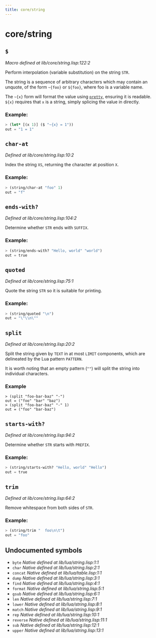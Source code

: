 ```yaml
---
title: core/string
---
```

# core/string
## `$`
*Macro defined at lib/core/string.lisp:122:2*

Perform interpolation (variable substitution) on the string `STR`.

The string is a sequence of arbitrary characters which may contain an
unquote, of the form `~{foo}` or `${foo}`, where foo is a variable
name.

The `~{x}` form will format the value using [`pretty`](lib.core.type.md#pretty), ensuring it is
readable. `${x}` requires that `x` is a string, simply splicing the
value in directly.

### Example:
```cl
> (let* [(x 1)] ($ "~{x} = 1"))
out = "1 = 1"
```

## `char-at`
*Defined at lib/core/string.lisp:10:2*

Index the string `XS`, returning the character at position `X`.

### Example:
```cl
> (string/char-at "foo" 1)
out = "f"
```

## `ends-with?`
*Defined at lib/core/string.lisp:104:2*

Determine whether `STR` ends with `SUFFIX`.

### Example:
```cl
> (string/ends-with? "Hello, world" "world")
out = true
```

## `quoted`
*Defined at lib/core/string.lisp:75:1*

Quote the string `STR` so it is suitable for printing.

### Example:
```cl
> (string/quoted "\n")
out = "\"\\n\""
```

## `split`
*Defined at lib/core/string.lisp:20:2*

Split the string given by `TEXT` in at most `LIMIT` components, which are
delineated by the Lua pattern `PATTERN`.

It is worth noting that an empty pattern (`""`) will split the
string into individual characters.

### Example
```
> (split "foo-bar-baz" "-")
out = ("foo" "bar" "baz")
> (split "foo-bar-baz" "-" 1)
out = ("foo" "bar-baz")
```

## `starts-with?`
*Defined at lib/core/string.lisp:94:2*

Determine whether `STR` starts with `PREFIX`.

### Example:
```cl
> (string/starts-with? "Hello, world" "Hello")
out = true
```

## `trim`
*Defined at lib/core/string.lisp:64:2*

Remove whitespace from both sides of `STR`.

### Example:
```cl
> (string/trim "  foo\n\t")
out = "foo"
```

## Undocumented symbols
 - `byte` *Native defined at lib/lua/string.lisp:1:1*
 - `char` *Native defined at lib/lua/string.lisp:2:1*
 - `concat` *Native defined at lib/lua/table.lisp:1:1*
 - `dump` *Native defined at lib/lua/string.lisp:3:1*
 - `find` *Native defined at lib/lua/string.lisp:4:1*
 - `format` *Native defined at lib/lua/string.lisp:5:1*
 - `gsub` *Native defined at lib/lua/string.lisp:6:1*
 - `len` *Native defined at lib/lua/string.lisp:7:1*
 - `lower` *Native defined at lib/lua/string.lisp:8:1*
 - `match` *Native defined at lib/lua/string.lisp:9:1*
 - `rep` *Native defined at lib/lua/string.lisp:10:1*
 - `reverse` *Native defined at lib/lua/string.lisp:11:1*
 - `sub` *Native defined at lib/lua/string.lisp:12:1*
 - `upper` *Native defined at lib/lua/string.lisp:13:1*
